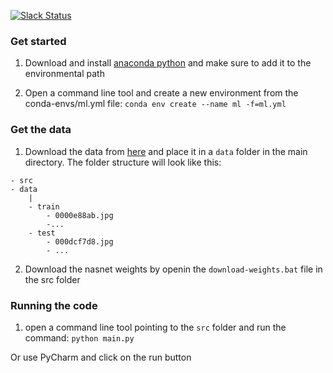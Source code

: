 [![Slack Status](https://bhom.slack.com/badge.svg)](https://bhom.xyz)

### Get started

1. Download and install [anaconda python](https://www.anaconda.com/download/) and make sure to add it to the environmental path

2. Open a command line tool and create a new environment from the conda-envs/ml.yml file:
`conda env create --name ml -f=ml.yml`


### Get the data

1. Download the data from [here](https://www.kaggle.com/c/6818/download-all) and place it in a `data` folder in the main directory.
The folder structure will look like this:
```
- src
- data
    |
    - train
        - 0000e88ab.jpg
        -...
    - test
        - 000dcf7d8.jpg
        - ...
```
2. Download the nasnet weights by openin the `download-weights.bat` file in the src folder


### Running the code

1. open a command line tool pointing to the `src` folder and run the command:
`python main.py`

Or use PyCharm and click on the run button
